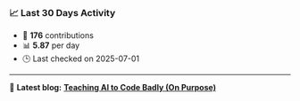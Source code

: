 ### 📈 Last 30 Days Activity

<!--START_STATS-->
- 🧮 **176** contributions  
- 📊 **5.87** per day  
- 🕒 Last checked on 2025-07-01
---
📝 **Latest blog:** [**Teaching AI to Code Badly (On Purpose)**](https://andriak.com/blog/badly-trained-ai)
<!--END_STATS-->
